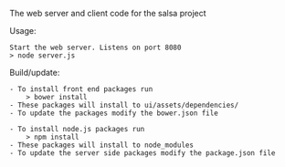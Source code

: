 The web server and client code for the salsa project

Usage:

    Start the web server. Listens on port 8080
    > node server.js

Build/update:

    - To install front end packages run
        > bower install
    - These packages will install to ui/assets/dependencies/
    - To update the packages modify the bower.json file

    - To install node.js packages run
        > npm install
    - These packages will install to node_modules
    - To update the server side packages modify the package.json file
